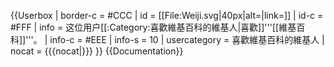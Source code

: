 {{Userbox
| border-c = #CCC
| id   = [[File:Weiji.svg|40px|alt=|link=]]
| id-c = #FFF
| info   = 这位用户[[:Category:喜歡維基百科的維基人|喜歡]]'''[[維基百科]]'''。
| info-c = #EEE
| info-s = 10
| usercategory = 喜歡維基百科的維基人
| nocat = {{{nocat|}}}
}}<noinclude>
{{Documentation}}</noinclude>